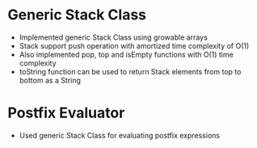 # Generic Stack Class
* Implemented generic Stack Class using growable arrays
* Stack support push operation with amortized time complexity of O(1)
* Also implemented pop, top and isEmpty functions with O(1) time complexity
* toString function can be used to return Stack elements from top to bottom as a String

# Postfix Evaluator
* Used generic Stack Class for evaluating postfix expressions
